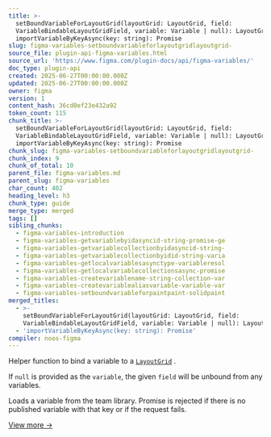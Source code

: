 ```yaml
---
title: >-
  setBoundVariableForLayoutGrid(layoutGrid: LayoutGrid, field:
  VariableBindableLayoutGridField, variable: Variable | null): LayoutGrid +
  importVariableByKeyAsync(key: string): Promise
slug: figma-variables-setboundvariableforlayoutgridlayoutgrid-
source_file: plugin-api-figma-variables.html
source_url: 'https://www.figma.com/plugin-docs/api/figma-variables/'
doc_type: plugin-api
created: 2025-06-27T00:00:00.000Z
updated: 2025-06-27T00:00:00.000Z
owner: figma
version: 1
content_hash: 36cd0ef23e432a92
token_count: 115
chunk_title: >-
  setBoundVariableForLayoutGrid(layoutGrid: LayoutGrid, field:
  VariableBindableLayoutGridField, variable: Variable | null): LayoutGrid +
  importVariableByKeyAsync(key: string): Promise
chunk_slug: figma-variables-setboundvariableforlayoutgridlayoutgrid-
chunk_index: 9
chunk_of_total: 10
parent_file: figma-variables.md
parent_slug: figma-variables
char_count: 402
heading_level: h3
chunk_type: guide
merge_type: merged
tags: []
sibling_chunks:
  - figma-variables-introduction
  - figma-variables-getvariablebyidasyncid-string-promise-ge
  - figma-variables-getvariablecollectionbyidasyncid-string-
  - figma-variables-getvariablecollectionbyidid-string-varia
  - figma-variables-getlocalvariablesasynctype-variableresol
  - figma-variables-getlocalvariablecollectionsasync-promise
  - figma-variables-createvariablename-string-collection-var
  - figma-variables-createvariablealiasvariable-variable-var
  - figma-variables-setboundvariableforpaintpaint-solidpaint
merged_titles:
  - >-
    setBoundVariableForLayoutGrid(layoutGrid: LayoutGrid, field:
    VariableBindableLayoutGridField, variable: Variable | null): LayoutGrid
  - 'importVariableByKeyAsync(key: string): Promise'
compiler: noos-figma
---
```


Helper function to bind a variable to a [`LayoutGrid`](/plugin-docs/api/LayoutGrid/)
.

If `null` is provided as the `variable`, the given `field` will be unbound from any variables.

Loads a variable from the team library. Promise is rejected if there is
no published variable with that key or if the request fails.

[View more →](/plugin-docs/api/properties/figma-variables-importvariablebykeyasync/)

